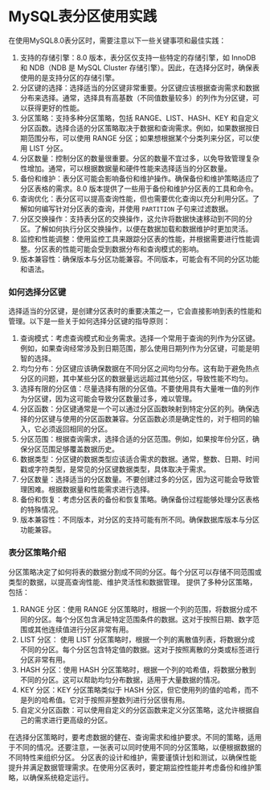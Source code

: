 # MySQL表分区使用实践

在使用MySQL8.0表分区时，需要注意以下一些关键事项和最佳实践：
1. 支持的存储引擎：8.0 版本，表分区仅支持一些特定的存储引擎，如 InnoDB 和 NDB（NDB 是 MySQL Cluster 存储引擎）。因此，在选择分区时，确保表使用的是支持分区的存储引擎。
2. 分区键的选择：选择适当的分区键非常重要。分区键应该根据查询需求和数据分布来选择。通常，选择具有高基数（不同值数量较多）的列作为分区键，可以获得更好的性能。
3. 分区策略：支持多种分区策略，包括 RANGE、LIST、HASH、KEY 和自定义分区函数。选择合适的分区策略取决于数据和查询需求。例如，如果数据按日期范围分布，可以使用 RANGE 分区；如果想根据某个分类列来分区，可以使用 LIST 分区。
4. 分区数量：控制分区的数量很重要。分区的数量不宜过多，以免导致管理复杂性增加。通常，可以根据数据量和硬件性能来选择适当的分区数量。
5. 备份和维护：表分区可能会影响备份和维护操作。确保备份和维护策略适应了分区表格的需求。8.0 版本提供了一些用于备份和维护分区表的工具和命令。
6. 查询优化：表分区可以提高查询性能，但也需要优化查询以充分利用分区。了解如何编写针对分区表的查询，并使用 `PARTITION` 子句来过滤数据。
7. 分区交换操作：支持表分区的交换操作，这允许将数据快速移动到不同的分区。了解如何执行分区交换操作，以便在数据加载和数据维护时更加灵活。
8. 监控和性能调整：使用监控工具来跟踪分区表的性能，并根据需要进行性能调整。分区表的性能可能会受到数据分布和查询模式的影响。
9. 版本兼容性：确保版本与分区功能兼容。不同版本，可能会有不同的分区功能和语法。

### 如何选择分区键

选择适当的分区键，是创建分区表时的重要决策之一，它会直接影响到表的性能和管理。以下是一些关于如何选择分区键的指导原则：
1. 查询模式：考虑查询模式和业务需求。选择一个常用于查询的列作为分区键。例如，如果查询经常涉及到日期范围，那么使用日期列作为分区键，可能是明智的选择。
2. 均匀分布：分区键应该确保数据在不同分区之间均匀分布。这有助于避免热点分区的问题，其中某些分区的数据量远远超过其他分区，导致性能不均匀。
3. 选择有限的分区值：尽量选择有限的分区值。不要使用具有大量唯一值的列作为分区键，因为这可能会导致分区数量过多，难以管理。
4. 分区函数：分区键通常是一个可以通过分区函数映射到特定分区的列。确保选择的分区键与使用的分区函数兼容。分区函数必须是确定性的，对于相同的输入，它必须返回相同的分区。
5. 分区范围：根据查询需求，选择合适的分区范围。例如，如果按年份分区，确保分区范围足够覆盖数据历史。
6. 数据类型：分区键的数据类型应该适合需求的数据。通常，整数、日期、时间戳或字符类型，是常见的分区键数据类型，具体取决于需求。
7. 分区数量：选择适当的分区数量。不要创建过多的分区，因为这可能会导致管理困难。根据数据量和性能需求进行选择。
8. 备份和恢复：考虑分区表的备份和恢复策略。确保备份过程能够处理分区表格的特殊情况。
9. 版本兼容性：不同版本，对分区的支持可能有所不同。确保数据库版本与分区功能兼容。

### 表分区策略介绍

分区策略决定了如何将表的数据分割成不同的分区。每个分区可以存储不同范围或类型的数据，以提高查询性能、维护灵活性和数据管理。
提供了多种分区策略，包括：
1. RANGE 分区：使用 RANGE 分区策略时，根据一个列的范围，将数据分成不同的分区。每个分区包含满足特定范围条件的数据。这对于按照日期、数字范围或其他连续值进行分区非常有用。
2. LIST 分区： 使用 LIST 分区策略时，根据一个列的离散值列表，将数据分成不同的分区。每个分区包含特定值的数据。这对于按照离散的分类或标签进行分区非常有用。
3. HASH 分区：使用 HASH 分区策略时，根据一个列的哈希值，将数据分散到不同的分区。这可以帮助均匀分布数据，适用于大量数据的情况。
4. KEY 分区：KEY 分区策略类似于 HASH 分区，但它使用列的值的哈希，而不是列的哈希值。它对于按照非整数列进行分区很有用。
5. 自定义分区函数：可以使用自定义的分区函数来定义分区策略，这允许根据自己的需求进行更高级的分区。

在选择分区策略时，要考虑数据的健在、查询需求和维护要求。不同的策略，适用于不同的情况。还要注意，一张表可以同时使用不同的分区策略，以便根据数据的不同特性来组织分区。
分区表的设计和维护，需要谨慎计划和测试，以确保性能提升并满足数据管理需求。在使用分区表时，要定期监控性能并考虑备份和维护策略，以确保系统稳定运行。
